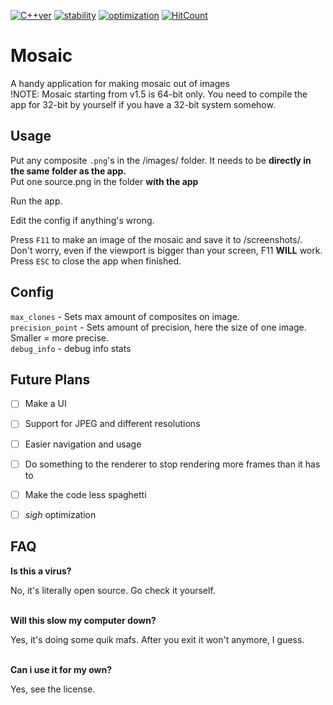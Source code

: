 [![C++ver](http://vaxerski.xyz/cppbadge.svg)](http://vaxerski.xyz/cppbadge.svg)
[![stability](http://vaxerski.xyz/stability.svg)](http://vaxerski.xyz/stability.svg)
[![optimization](http://vaxerski.xyz/optimization.svg)](http://vaxerski.xyz/optimization.svg)
[![HitCount](http://hits.dwyl.io/vaxerski/Mosaic.svg)](http://hits.dwyl.io/vaxerski/Mosaic)

# Mosaic
A handy application for making mosaic out of images<br/>
!NOTE: Mosaic starting from v1.5 is 64-bit only. You need to compile the app for 32-bit by yourself if you have a 32-bit system somehow.

## Usage
Put any composite `.png`'s in the /images/ folder. It needs to be **directly in the same folder as the app.**<br/>
Put one source.png in the folder **with the app**<br/>

Run the app.

Edit the config if anything's wrong.

Press `F11` to make an image of the mosaic and save it to /screenshots/. Don't worry, even if the viewport is bigger than your screen, F11 **WILL** work.<br/>
Press `ESC` to close the app when finished.

## Config
`max_clones` - Sets max amount of composites on image.<br/>
`precision_point` - Sets amount of precision, here the size of one image. Smaller = more precise.<br/>
`debug_info` - debug info stats

## Future Plans
- [ ] Make a UI
- [ ] Support for JPEG and different resolutions
- [ ] Easier navigation and usage
- [ ] Do something to the renderer to stop rendering more frames than it has to
- [ ] Make the code less spaghetti
- [ ] *sigh* optimization


## FAQ
**Is this a virus?**

No, it's literally open source. Go check it yourself.<br/><br/>


**Will this slow my computer down?**

Yes, it's doing some quik mafs. After you exit it won't anymore, I guess.<br/><br/>


**Can i use it for my own?**

Yes, see the license.
